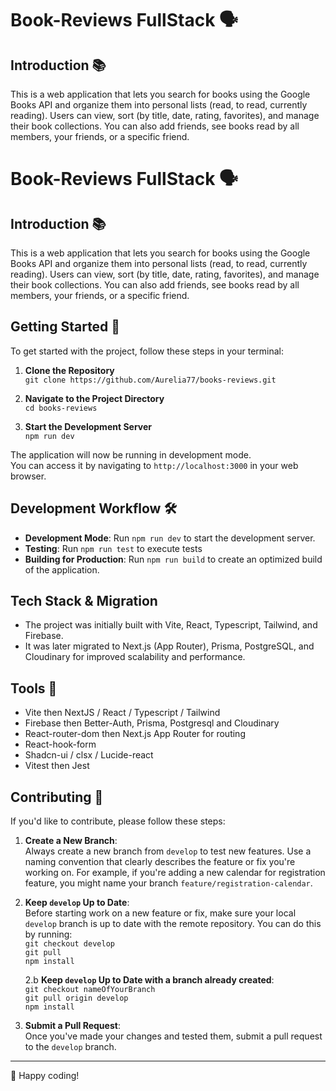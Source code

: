 # Book-Reviews FullStack 🗣️

## Introduction 📚

This is a web application that lets you search for books using the Google Books API and organize them into personal lists (read, to read, currently reading). Users can view, sort (by title, date, rating, favorites), and manage their book collections.
You can also add friends, see books read by all members, your friends, or a specific friend.

# Book-Reviews FullStack 🗣️

## Introduction 📚

This is a web application that lets you search for books using the Google Books API and organize them into personal lists (read, to read, currently reading). Users can view, sort (by title, date, rating, favorites), and manage their book collections.
You can also add friends, see books read by all members, your friends, or a specific friend.

## Getting Started 🚀

To get started with the project, follow these steps in your terminal:

1. **Clone the Repository**  
   `git clone https://github.com/Aurelia77/books-reviews.git`

2. **Navigate to the Project Directory**  
   `cd books-reviews`

3. **Start the Development Server**  
   `npm run dev`

The application will now be running in development mode.
<br/>
You can access it by navigating to `http://localhost:3000` in your web browser.

## Development Workflow 🛠️

- **Development Mode**: Run `npm run dev` to start the development server.
- **Testing**: Run `npm run test` to execute tests
- **Building for Production**: Run `npm run build` to create an optimized build of the application.

## Tech Stack & Migration

- The project was initially built with Vite, React, Typescript, Tailwind, and Firebase.
- It was later migrated to Next.js (App Router),
  Prisma, PostgreSQL, and Cloudinary for improved
  scalability and performance.

## Tools 🧰

- Vite then NextJS / React / Typescript / Tailwind
  <br/>
- Firebase then Better-Auth, Prisma, Postgresql and Cloudinary
  <br/>
- React-router-dom then Next.js App Router for routing
  <br/>
- React-hook-form
  <br/>
- Shadcn-ui / clsx / Lucide-react
  <br/>
- Vitest then Jest

## Contributing 🤝

If you'd like to contribute, please follow these steps:

1. **Create a New Branch**:  
   Always create a new branch from `develop` to test new features. Use a naming convention that clearly describes the feature or fix you're working on. For example, if you're adding a new calendar for registration feature, you might name your branch `feature/registration-calendar`.

2. **Keep `develop` Up to Date**:  
   Before starting work on a new feature or fix, make sure your local `develop` branch is up to date with the remote repository. You can do this by running:  
   `git checkout develop`  
   `git pull`  
   `npm install`

   2.b **Keep `develop` Up to Date with a branch already created**:  
   `git checkout nameOfYourBranch`  
   `git pull origin develop`  
   `npm install`

3. **Submit a Pull Request**:  
   Once you've made your changes and tested them, submit a pull request to the `develop` branch.

---

🚀 Happy coding!
